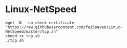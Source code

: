 # Linux-NetSpeed
```
wget -N --no-check-certificate "https://raw.githubusercontent.com/fei5seven/Linux-NetSpeed/master/tcp.sh"
chmod +x tcp.sh
./tcp.sh
```
